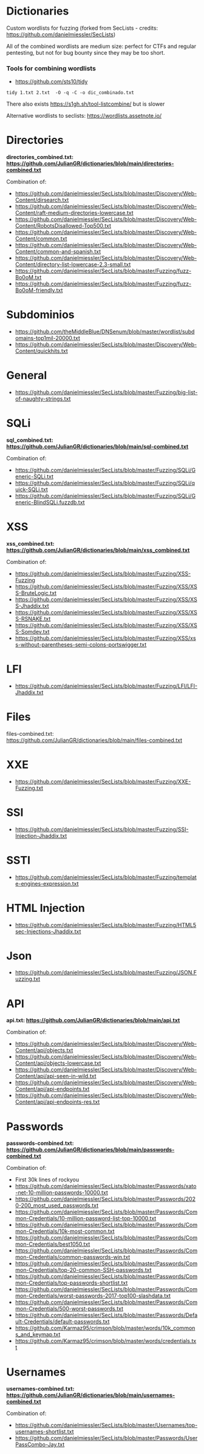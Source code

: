 # Dictionaries
Custom wordlists for fuzzing (forked from SecLists - credits: https://github.com/danielmiessler/SecLists)

All of the combined wordlists are medium size: perfect for CTFs and regular pentesting, but not for bug bounty since they may be too short.



### Tools for combining wordlists
+ https://github.com/sts10/tidy

```shell
tidy 1.txt 2.txt  -O -q -C -o dic_combinado.txt
```

There also exists https://s1gh.sh/tool-listcombine/ but is slower


Alternative wordlists to seclists:
https://wordlists.assetnote.io/


# Directories


**directories_combined.txt: https://github.com/JulianGR/dictionaries/blob/main/directories-combined.txt**


Combination of:
+ https://github.com/danielmiessler/SecLists/blob/master/Discovery/Web-Content/dirsearch.txt
+ https://github.com/danielmiessler/SecLists/blob/master/Discovery/Web-Content/raft-medium-directories-lowercase.txt
+ https://github.com/danielmiessler/SecLists/blob/master/Discovery/Web-Content/RobotsDisallowed-Top500.txt
+ https://github.com/danielmiessler/SecLists/blob/master/Discovery/Web-Content/common.txt
+ https://github.com/danielmiessler/SecLists/blob/master/Discovery/Web-Content/common-and-spanish.txt
+ https://github.com/danielmiessler/SecLists/blob/master/Discovery/Web-Content/directory-list-lowercase-2.3-small.txt
+ https://github.com/danielmiessler/SecLists/blob/master/Fuzzing/fuzz-Bo0oM.txt
+ https://github.com/danielmiessler/SecLists/blob/master/Fuzzing/fuzz-Bo0oM-friendly.txt




# Subdominios

+ https://github.com/theMiddleBlue/DNSenum/blob/master/wordlist/subdomains-top1mil-20000.txt
+ https://github.com/danielmiessler/SecLists/blob/master/Discovery/Web-Content/quickhits.txt

# General
+ https://github.com/danielmiessler/SecLists/blob/master/Fuzzing/big-list-of-naughty-strings.txt

# SQLi
**sql_combined.txt: https://github.com/JulianGR/dictionaries/blob/main/sql-combined.txt**

Combination of:
+ https://github.com/danielmiessler/SecLists/blob/master/Fuzzing/SQLi/Generic-SQLi.txt
+ https://github.com/danielmiessler/SecLists/blob/master/Fuzzing/SQLi/quick-SQLi.txt
+ https://github.com/danielmiessler/SecLists/blob/master/Fuzzing/SQLi/Generic-BlindSQLi.fuzzdb.txt



# XSS
**xss_combined.txt: https://github.com/JulianGR/dictionaries/blob/main/xss_combined.txt**

Combination of:
+ https://github.com/danielmiessler/SecLists/blob/master/Fuzzing/XSS-Fuzzing
+ https://github.com/danielmiessler/SecLists/blob/master/Fuzzing/XSS/XSS-BruteLogic.txt
+ https://github.com/danielmiessler/SecLists/blob/master/Fuzzing/XSS/XSS-Jhaddix.txt
+ https://github.com/danielmiessler/SecLists/blob/master/Fuzzing/XSS/XSS-RSNAKE.txt
+ https://github.com/danielmiessler/SecLists/blob/master/Fuzzing/XSS/XSS-Somdev.txt
+ https://github.com/danielmiessler/SecLists/blob/master/Fuzzing/XSS/xss-without-parentheses-semi-colons-portswigger.txt


# LFI
+ https://github.com/danielmiessler/SecLists/blob/master/Fuzzing/LFI/LFI-Jhaddix.txt


# Files

files-combined.txt: https://github.com/JulianGR/dictionaries/blob/main/files-combined.txt

# XXE
+ https://github.com/danielmiessler/SecLists/blob/master/Fuzzing/XXE-Fuzzing.txt

# SSI
+ https://github.com/danielmiessler/SecLists/blob/master/Fuzzing/SSI-Injection-Jhaddix.txt


# SSTI
+ https://github.com/danielmiessler/SecLists/blob/master/Fuzzing/template-engines-expression.txt


# HTML Injection
+ https://github.com/danielmiessler/SecLists/blob/master/Fuzzing/HTML5sec-Injections-Jhaddix.txt


# Json
+ https://github.com/danielmiessler/SecLists/blob/master/Fuzzing/JSON.Fuzzing.txt

# API

**api.txt: https://github.com/JulianGR/dictionaries/blob/main/api.txt**

Combination of:
+ https://github.com/danielmiessler/SecLists/blob/master/Discovery/Web-Content/api/objects.txt
+ https://github.com/danielmiessler/SecLists/blob/master/Discovery/Web-Content/api/objects-lowercase.txt
+ https://github.com/danielmiessler/SecLists/blob/master/Discovery/Web-Content/api/api-seen-in-wild.txt
+ https://github.com/danielmiessler/SecLists/blob/master/Discovery/Web-Content/api/api-endpoints.txt
+ https://github.com/danielmiessler/SecLists/blob/master/Discovery/Web-Content/api/api-endpoints-res.txt







# Passwords

**passwords-combined.txt: https://github.com/JulianGR/dictionaries/blob/main/passwords-combined.txt**

Combination of:
+ First 30k lines of rockyou
+ https://github.com/danielmiessler/SecLists/blob/master/Passwords/xato-net-10-million-passwords-10000.txt
+ https://github.com/danielmiessler/SecLists/blob/master/Passwords/2020-200_most_used_passwords.txt
+ https://github.com/danielmiessler/SecLists/blob/master/Passwords/Common-Credentials/10-million-password-list-top-10000.txt
+ https://github.com/danielmiessler/SecLists/blob/master/Passwords/Common-Credentials/10k-most-common.txt
+ https://github.com/danielmiessler/SecLists/blob/master/Passwords/Common-Credentials/best1050.txt
+ https://github.com/danielmiessler/SecLists/blob/master/Passwords/Common-Credentials/common-passwords-win.txt
+ https://github.com/danielmiessler/SecLists/blob/master/Passwords/Common-Credentials/top-20-common-SSH-passwords.txt
+ https://github.com/danielmiessler/SecLists/blob/master/Passwords/Common-Credentials/top-passwords-shortlist.txt
+ https://github.com/danielmiessler/SecLists/blob/master/Passwords/Common-Credentials/worst-passwords-2017-top100-slashdata.txt
+ https://github.com/danielmiessler/SecLists/blob/master/Passwords/Common-Credentials/500-worst-passwords.txt
+ https://github.com/danielmiessler/SecLists/blob/master/Passwords/Default-Credentials/default-passwords.txt
+ https://github.com/Karmaz95/crimson/blob/master/words/10k_commons_and_keymap.txt
+ https://github.com/Karmaz95/crimson/blob/master/words/credentials.txt




# Usernames

**usernames-combined.txt: https://github.com/JulianGR/dictionaries/blob/main/usernames-combined.txt**

Combination of:
+ https://github.com/danielmiessler/SecLists/blob/master/Usernames/top-usernames-shortlist.txt
+ https://github.com/danielmiessler/SecLists/blob/master/Passwords/UserPassCombo-Jay.txt



